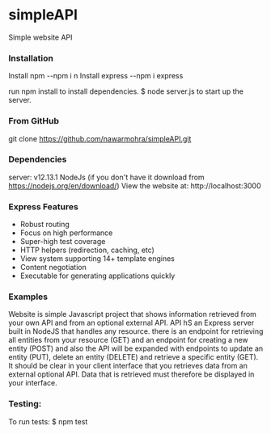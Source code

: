 # simpleAPI
Simple website API 

###  Installation
Install npm --npm i n 
Install express --npm i express

run npm install to install dependencies.
$ node server.js to start up the server.

### From GitHub
git clone https://github.com/nawarmohra/simpleAPI.git


### Dependencies
server: v12.13.1
NodeJs (if you don't have it download from  https://nodejs.org/en/download/)
View the website at: http://localhost:3000


### Express Features
- Robust routing
- Focus on high performance
- Super-high test coverage
- HTTP helpers (redirection, caching, etc)
- View system supporting 14+ template engines
- Content negotiation
- Executable for generating applications quickly

### Examples
Website is simple Javascript project that shows information retrieved from your own API and from an optional external API. API hS an Express server built in NodeJS that handles any resource.  there is an endpoint for retrieving all entities from your resource (GET) and an endpoint for creating a new entity (POST) and also the API will be expanded with endpoints to update an entity (PUT), delete an entity (DELETE) and retrieve a specific entity (GET). It should be clear in your client interface that you retrieves data from an external optional API. Data that is retrieved must therefore be displayed in your interface.


### Testing:
To run tests:
$ npm test
